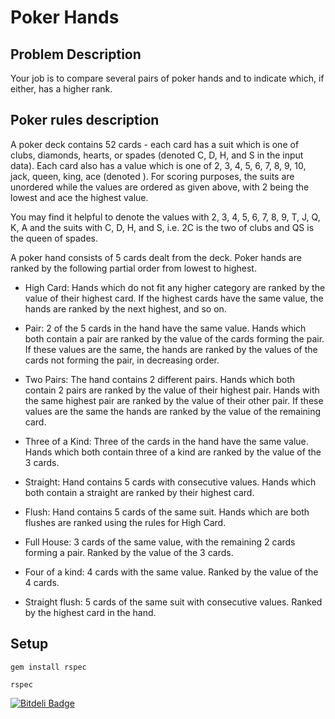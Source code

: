 # Poker Hands

## Problem Description

Your job is to compare several pairs of poker hands and to indicate which,
if either, has a higher rank.

## Poker rules description

A poker deck contains 52 cards - each card has a suit which is one of clubs, diamonds, hearts, or spades (denoted C, D, H, and S in the input data). Each card also has a value which is one of 2, 3, 4, 5, 6, 7, 8, 9, 10, jack, queen, king, ace (denoted ). For scoring purposes, the suits are unordered while the values are ordered as given above, with 2 being the lowest and ace the highest value.

You may find it helpful to denote the values with 2, 3, 4, 5, 6, 7, 8, 9, T, J, Q, K, A and the suits with C, D, H, and S, i.e. 2C is the two of clubs and QS is the queen of spades.

A poker hand consists of 5 cards dealt from the deck. Poker hands are ranked by the following partial order from lowest to highest.

* High Card: Hands which do not fit any higher category are ranked by the value of their highest card. If the highest cards have the same value, the hands are ranked by the next highest, and so on.

* Pair: 2 of the 5 cards in the hand have the same value. Hands which both contain a pair are ranked by the value of the cards forming the pair. If these values are the same, the hands are ranked by the values of the cards not forming the pair, in decreasing order.

* Two Pairs: The hand contains 2 different pairs. Hands which both contain 2 pairs are ranked by the value of their highest pair. Hands with the same highest pair are ranked by the value of their other pair. If these values are the same the hands are ranked by the value of the remaining card.

* Three of a Kind: Three of the cards in the hand have the same value. Hands which both contain three of a kind are ranked by the value of the 3 cards.

* Straight: Hand contains 5 cards with consecutive values. Hands which both contain a straight are ranked by their highest card.

* Flush: Hand contains 5 cards of the same suit. Hands which are both flushes are ranked using the rules for High Card.

* Full House: 3 cards of the same value, with the remaining 2 cards forming a pair. Ranked by the value of the 3 cards.

* Four of a kind: 4 cards with the same value. Ranked by the value of the 4 cards.

* Straight flush: 5 cards of the same suit with consecutive values. Ranked by the highest card in the hand.



## Setup

    gem install rspec

    rspec



[![Bitdeli Badge](https://d2weczhvl823v0.cloudfront.net/IanVaughan/poker_card_test/trend.png)](https://bitdeli.com/free "Bitdeli Badge")

